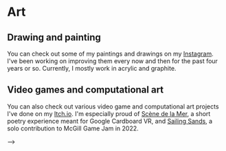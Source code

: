# Art

## Drawing and painting

You can check out some of my paintings and drawings on my [Instagram](https://www.instagram.com/darius.liutas/). I've been working on improving them every now and then for the past four years or so. Currently, I mostly work in acrylic and graphite.

## Video games and computational art

You can also check out various video game and computational art projects I've done on my [Itch.io](https://dariusliutas.itch.io/). I'm especially proud of [Scène de la Mer](https://dariusliutas.itch.io/scene-de-la-mer), a short poetry experience meant for Google Cardboard VR, and [Sailing Sands](https://dariusliutas.itch.io/sailing-sands), a solo contribution to McGill Game Jam in 2022.

<!-- <html lang="en">
<head>
  <meta charset="UTF-8">
  <title>Photo Gallery</title>
  <link rel="stylesheet" href="style.css">
</head>
<body>
  <h2>Gallery</h2>
  <div class="gallery">
    <img src="images/gallery/deep_troughs.JPG" alt="Photo 1">
    <img src="images/gallery/mount_olympus.JPG" alt="Photo 2">
    <img src="images/gallery/st_helens.jpg" alt="Photo 3">
    <!-- Add more images here -->
  </div>
</body>
</html> -->
